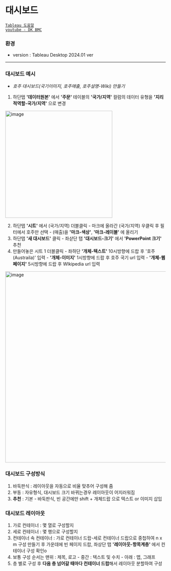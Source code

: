# 대시보드

[`Tableau 도움말`](https://help.tableau.com/current/pro/desktop/ko-kr/datafields_typesandroles_datatypes.htm)  
[`youtube - DK BMC`](https://www.youtube.com/@DKBMCOfficial)  

### 환경

- version : Tableau Desktop 2024.01 ver

---

### 대시보드 예시
- *호주 대시보드(국기이미지, 호주매출, 호주설명-Wiki) 만들기*  
1. 하단탭 **'데이터원본'** 에서 **'주문'** 테이블의 **'국가/지역'** 컬럼의 데이터 유형을 **'지리적역할-국가/지역'** 으로 변경    
<img width="336" alt="image" src="https://github.com/Choe-minsung/TIL/assets/145301343/cb95b5ea-8108-4691-abae-db98406012b3">  

2. 하단탭 **'시트'** 에서 (국가/지역) 더블클릭 - 마크에 올라간 (국가/지역) 우클릭 후 필터에서 호주만 선택 - (매출)을 **'마크-색상'**, **'마크-레이블'** 에 올리기  
3. 하단탭 **'새 대시보드'** 클릭 - 좌삳단 탭 **'대시보드-크기'** 에서 **'PowerPoint 크기'** 추천
4. 만들어놓은 시트 1 더블클릭 - 좌하단 **'개체-텍스트'** 10시방향에 드랍 후 '호주(Austraila)' 입력 - **'개체-이미지'** 1시방향에 드랍 후 호주 국기 url 입력 - **'개체-웹페이지'** 5시방향에 드랍 후 WIkipedia url 입력

<img width="600" alt="image" src="https://github.com/Choe-minsung/TIL/assets/145301343/f0c97d1a-d4f7-416f-8690-ff0ef327ba52">


### 대시보드 구성방식
1. 바둑판식 : 레이아웃을 자동으로 비율 맞추어 구성해 줌
2. 부동 : 자유형식, 대시보드 크기 바뀌는경우 레이아웃이 어지러워짐
3. **추천** : 기본 - 바둑판식, 빈 공간에만 shift + 개체드랍 으로 텍스트 or 이미지 삽입

### 대시보드 레이아웃
1. 가로 컨테이너 : 몇 열로 구성할지
2. 세로 컨테이너 : 몇 행으로 구성할지
3. 컨테이너 속 컨테이너 : 가로 컨테이너 드랍-세로 컨테이너 드랍으로 중첩하여 n x m 구성 만들기 후 가운데에 빈 페이지 드랍, 좌상단 탭 **'레이아웃-항목계층'** 에서 컨테이너 구성 확인o
4. 보통 구성 순서는 맨위 : 제목, 로고 - 중간 : 텍스트 및 수치 - 아래 : 맵, 그래프
5. 층 별로 구성 후 **다음 층 넘어갈 때마다 컨테이너 드랍**해서 레이아웃 분할하여 구성
